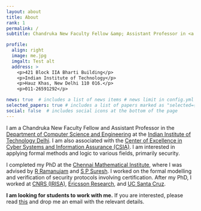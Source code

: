 ```yaml
---
layout: about
title: About
rank: 1
permalink: /
subtitle: Chandruka New Faculty Fellow &amp; Assistant Professor in <a href="https://www.cse.iitd.ac.in" target="_blank">CSE</a> at <a href="https://www.iitd.ac.in" target="_blank">IIT Delhi</a>.

profile:
  align: right
  image: me.jpg
  imgalt: Test alt
  address: >
    <p>421 Block IIA Bharti Building</p>
    <p>Indian Institute of Technology</p>
    <p>Hauz Khas, New Delhi 110 016.</p>
    <p>011-26591292</p>

news: true  # includes a list of news items # news limit in config.yml set to 1
selected_papers: true # includes a list of papers marked as "selected={true}"
social: false  # includes social icons at the bottom of the page
---
```


I am a Chandruka New Faculty Fellow and Assistant Professor in the <a href="www.cse.iitd.ac.in" target="_blank">Department of Computer Science and Engineering</a> at the <a href="www.iitd.ac.in" target="_blank">Indian Institute of Technology Delhi</a>. I am also associated with the <a href="https://csia.iitd.ac.in" target="_blank">Center of Excellence in Cyber Systems and Information Assurance (CSIA)</a>. I am interested in applying formal methods and logic to various fields, primarily security.

I completed my PhD at the <a href="https://www.cmi.ac.in" target="_blank">Chennai Mathematical Institute</a>, where I was advised by <a href="https://www.imsc.res.in/~jam/" target="_blank">R Ramanujam</a> and <a href="https://www.cmi.ac.in/~spsuresh" target="_blank">S P Suresh</a>. I worked on the formal modelling and verification of security protocols involving certification. After my PhD, I worked at <a href="https://www.cnrs.fr" target="_blank">CNRS (IRISA)</a>, <a href="https://www.ericsson.com/en/careers/research" target="_blank">Ericsson Research</a>, and <a href="https://www.ucsc.edu" target="_blank">UC Santa Cruz</a>.


<strong>I am looking for students to work with me.</strong> If you are interested, please read <a href="/assets/collab/collab.html" target="_blank">this</a> and drop me an email with the relevant details.

<!-- Put your address / P.O. box / other info right below your picture. You can also disable any these elements by editing `profile` property of the YAML header of your `_pages/about.md`. Edit `_bibliography/papers.bib` and Jekyll will render your [publications page](/al-folio/publications/) automatically. -->

<!-- Link to your social media connections, too. This theme is set up to use [Font Awesome icons](http://fortawesome.github.io/Font-Awesome/) and [Academicons](https://jpswalsh.github.io/academicons/), like the ones below. Add your Facebook, Twitter, LinkedIn, Google Scholar, or just disable all of them. -->